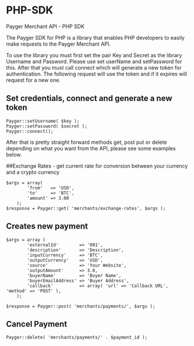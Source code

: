 # PHP-SDK
Payger Merchant API - PHP SDK

The Payger SDK for PHP is a library that enables PHP developers to easily make requests to the Payger Merchant API.



To use the library you must first set the pair Key and Secret as the library Username and Password. Please use set userName and setPassword for this. After that you must call connect which will generate a new token for authentication. The following request will use the token and if it expires will request for a new one.

## Set credentials, connect and generate a new token
```
Payger::setUsername( $key );
Payger::setPassword( $secret );
Payger::connect();
```

After that is pretty straight forward methods get, post put or delete depending on what you want from the API, please see some examples below.

##Exchange Rates - get current rate for conversion between your currency and a crypto currency
```
$args = array(
		'from'   => 'USD',
		'to'     => 'BTC',
		'amount' => 3.00
	);
$response = Payger::get( 'merchants/exchange-rates', $args );
```

## Creates new payment
````
$args = array (
		'externalId'        => '001',
		'description'       => 'Description',
        'inputCurrency'	    => 'BTC',
        'outputCurrency'    => 'USD',
        'source'            => 'Your Website',
		'outputAmount'	    => 3.0,
        'buyerName'	        => 'Buyer Name',
		'buyerEmailAddress'	=> 'Buyer Address',
		'callback'          => array( 'url' => 'Callback URL', 'method' => 'POST' ),
	);

$response = Payger::post( 'merchants/payments/', $args );
````
## Cancel Payment
```
Payger::delete( 'merchants/payments/' . $payment_id );
```




